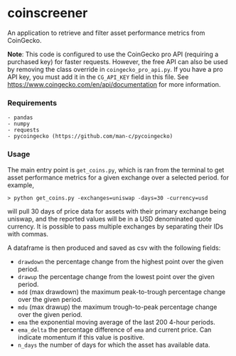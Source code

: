 # coinscreener
An application to retrieve and filter asset performance metrics from CoinGecko.

**Note**: This code is configured to use the CoinGecko pro API (requiring a purchased key) for faster requests. However, the free API can also be used by removing the class override in `coingecko_pro_api.py`. If you have a pro API key, you must add it in the `CG_API_KEY` field in this file. See https://www.coingecko.com/en/api/documentation for more information.

### Requirements
```
- pandas
- numpy
- requests
- pycoingecko (https://github.com/man-c/pycoingecko)
```

### Usage
The main entry point is `get_coins.py`, which is ran from the terminal to get asset performance metrics for a given exchange over a selected period. for example,
```
> python get_coins.py -exchanges=uniswap -days=30 -currency=usd
```
will pull 30 days of price data for assets with their primary exchange being uniswap, and the reported values will be in a USD denominated quote currency. It is possible to pass multiple exchanges by separating their IDs with commas.

A dataframe is then produced and saved as csv with the following fields:
* ```drawdown``` the percentage change from the highest point over the given period.
* ```drawup``` the percentage change from the lowest point over the given period.
* ```mdd```  (max drawdown) the maximum peak-to-trough percentage change over the given period.
* ```mdu``` (max drawup) the maximum trough-to-peak percentage change over the given period.
* ```ema``` the exponential moving average of the last 200 4-hour periods.
* ```ema_delta``` the percentage difference of ```ema``` and current price. Can indicate momentum if this value is positive.
* ```n_days``` the number of days for which the asset has available data.
